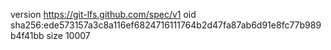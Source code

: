 version https://git-lfs.github.com/spec/v1
oid sha256:ede573157a3c8a116ef6824716111764b2d47fa87ab6d91e8fc77b989b4f41bb
size 10007
